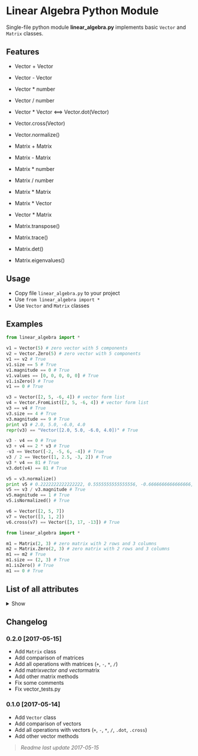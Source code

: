 # Linear Algebra Python Module

Single-file python module **linear_algebra.py** implements basic `Vector` and `Matrix` classes.


## Features

- Vector + Vector
- Vector - Vector
- Vector * number
- Vector / number
- Vector * Vector <==> Vector.dot(Vector)
- Vector.cross(Vector)
- Vector.normalize()

- Matrix + Matrix
- Matrix - Matrix
- Matrix * number
- Matrix / number
- Matrix * Matrix
- Matrix * Vector
- Vector * Matrix
- Matrix.transpose()
- Matrix.trace()
- Matrix.det()
- Matrix.eigenvalues()


## Usage

- Copy file `linear_algebra.py` to your project
- Use `from linear_algebra import *`
- Use `Vector` and `Matrix` classes


## Examples

```python
from linear_algebra import *

v1 = Vector(5) # zero vector with 5 components
v2 = Vector.Zero(5) # zero vector with 5 components
v1 == v2 # True
v1.size == 5 # True
v1.magnitude == 0 # True
v1.values == [0, 0, 0, 0, 0] # True
v1.isZero() # True
v1 == 0 # True

v3 = Vector([2, 5, -6, 4]) # vector form list
v4 = Vector.FromList([2, 5, -6, 4]) # vector form list
v3 == v4 # True
v3.size == 4 # True
v3.magnitude == 9 # True
print v3 # 2.0, 5.0, -6.0, 4.0
repr(v3) == "Vector([2.0, 5.0, -6.0, 4.0])" # True

v3 - v4 == 0 # True
v3 + v4 == 2 * v3 # True
-v3 == Vector([-2, -5, 6, -4]) # True
v3 / 2 == Vector([1, 2.5, -3, 2]) # True
v3 * v4 == 81 # True
v3.dot(v4) == 81 # True

v5 = v3.normalize()
print v5 # 0.2222222222222222, 0.5555555555555556, -0.6666666666666666, 0.4444444444444444
v5 == v3 / v3.magnitude # True
v5.magnitude == 1 # True
v5.isNormalized() # True

v6 = Vector([2, 5, 7])
v7 = Vector([3, 1, 2])
v6.cross(v7) == Vector([3, 17, -13]) # True
```

```python
from linear_algebra import *

m1 = Matrix(2, 3) # zero matrix with 2 rows and 3 columns
m2 = Matrix.Zero(2, 3) # zero matrix with 2 rows and 3 columns
m1 == m2 # True
m1.size == (2, 3) # True
m1.isZero() # True
m1 == 0 # True
```

## List of all attributes

<details>
<summary>Show</summary>

> ### Vector Static Methods
> 
> - Vector.`Zero`(int) -> Vector
> - Vector.`FromList`(iterable) -> Vector
> 
> ### Vector Properties
> 
> - Vector.`size` -> int
> - Vector.`values` -> list
> - Vector.`magnitude` -> float
> 
> ### Vector Methods
> 
> - Vector.`isZero`() -> bool
> - Vector.`isNormalized`() -> bool
> - Vector.`asList`() -> list
> - Vector.`dot`(other) -> float
> - Vector.`cross`(other) -> Vector
> - Vector.`round`(ndigits=0) -> Vector
> - Vector.`floor`() -> Vector
> - Vector.`ceil`() -> Vector
> - Vector.`trunc`() -> Vector
> - Vector.`normalize`() -> Vector
> - Vector.`__str__`() -> str
> - Vector.`__repr__`() -> str
> - Vector.`__len__`() -> int
> - Vector.`__iter__`() -> iter
> - Vector.`__getitem__`(key) -> float or Vector
> - Vector.`__setitem__`(key, value)
> - Vector.`__eq__`(other) -> bool
> - Vector.`__ne__`(other) -> bool
> - Vector.`__pos__`() -> Vector
> - Vector.`__neg__`() -> Vector
> - Vector.`__add__`(other) -> Vector
> - Vector.`__sub__`(other) -> Vector
> - Vector.`__mul__`(other) -> Vector or float
> - Vector.`__rmul__`(other) -> Vector
> - Vector.`__div__`(other) -> Vector

> ### Matrix Static Methods
> 
> - Matrix.`Zero`(int, int) -> Matrix
> - Matrix.`Identity`(int) -> Matrix
> - Matrix.`FromListOfRows`(iterable) -> Matrix
> - Matrix.`FromListOfCols`(iterable) -> Matrix
> - Matrix.`RowFromVector`(iterable) -> Matrix
> - Matrix.`ColFromVector`(iterable) -> Matrix
> - Matrix.`Diagonal`(iterable) -> Matrix
> 
> ### Matrix Properties
> 
> - Matrix.`size` -> tuple
> - Matrix.`m` -> int
> - Matrix.`n` -> int
> - Matrix.`rows` -> list
> - Matrix.`cols` -> list
> 
> ### Matrix Methods
> 
> - Matrix.`isZero`() -> bool
> - Matrix.`isIdentity`() -> bool
> - Matrix.`isScalar`() -> bool
> - Matrix.`isVector`() -> bool
> - Matrix.`isSquare`() -> bool
> - Matrix.`isDiagonal`() -> bool
> - Matrix.`isSymmetric`() -> bool
> - Matrix.`asList`() -> list
> - Matrix.`getRow`(n) -> Vector
> - Matrix.`getCol`(n) -> Vector
> - Matrix.`getDiagonal`() -> Vector
> - Matrix.`asScalar`() -> float
> - Matrix.`asVector`() -> Vector
> - Matrix.`transpose`() -> Matrix
> - Matrix.`round`(n=0) -> Matrix
> - Matrix.`floor`() -> Matrix
> - Matrix.`ceil`() -> Matrix
> - Matrix.`trunc`() -> Matrix
> - Matrix.`trace`() -> float
> - Matrix.`det`() -> float
> - Matrix.`eigenvalues`() -> list
> - Matrix.`__str__`() -> str
> - Matrix.`__repr__`() -> str
> - Matrix.`__getitem__`(key) -> float
> - Matrix.`__setitem__`(key, value)
> - Matrix.`__eq__`(other) -> bool
> - Matrix.`__ne__`(other) -> bool
> - Matrix.`__pos__`() -> Matrix
> - Matrix.`__neg__`() -> Matrix
> - Matrix.`__add__`(other) -> Matrix
> - Matrix.`__sub__`(other) -> Matrix
> - Matrix.`__mul__`(other) -> Matrix
> - Matrix.`__rmul__`(other) -> Matrix
> - Matrix.`__div__`(other) -> Matrix

</details>


## Changelog

### 0.2.0 [2017-05-15]

- Add `Matrix` class
- Add comparison of matrices
- Add all operations with matrices (`+`, `-`, `*`, `/`)
- Add matrix*vector and vector*matrix
- Add other matrix methods
- Fix some comments
- Fix vector_tests.py

### 0.1.0 [2017-05-14]

- Add `Vector` class
- Add comparison of vectors
- Add all operations with vectors (`+`, `-`, `*`, `/`, `.dot`, `.cross`)
- Add other vector methods


> _Readme last update 2017-05-15_